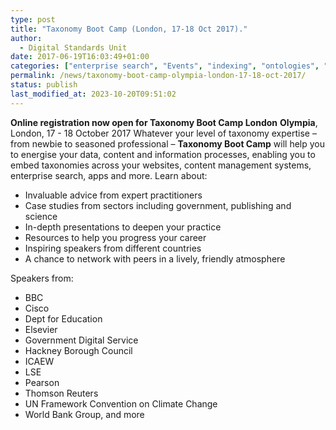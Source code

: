 ```yaml
---
type: post
title: "Taxonomy Boot Camp (London, 17-18 Oct 2017)."
author:
  - Digital Standards Unit
date: 2017-06-19T16:03:49+01:00
categories: ["enterprise search", "Events", "indexing", "ontologies", "taxonomies", "taxonomy"]
permalink: /news/taxonomy-boot-camp-olympia-london-17-18-oct-2017/
status: publish
last_modified_at: 2023-10-20T09:51:02
---
```


**Online registration now open for Taxonomy  Boot Camp London** **Olympia**, London, 17 - 18 October 2017 Whatever your level of taxonomy expertise – from newbie to seasoned professional – **Taxonomy Boot Camp** will help you to energise your data, content and information processes, enabling you to embed taxonomies across your websites, content management systems, enterprise search, apps and more.</span> Learn about:

*   Invaluable advice from expert practitioners
*   Case studies from sectors including government, publishing and science
*   In-depth presentations to deepen your practice
*   Resources to help you progress your career
*   Inspiring speakers from different countries
*   A chance to network with peers in a lively, friendly atmosphere

Speakers from:

* BBC
* Cisco
* Dept for Education
* Elsevier
* Government Digital Service
* Hackney Borough Council
* ICAEW
* LSE
* Pearson
* Thomson Reuters
* UN Framework Convention on Climate Change
* World Bank Group, and more
